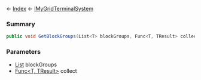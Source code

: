 ← [Index](Api-Index) ← [IMyGridTerminalSystem](Sandbox.ModAPI.Ingame.IMyGridTerminalSystem)

### Summary

```csharp
public void GetBlockGroups(List<T> blockGroups, Func<T, TResult> collect)
```

### Parameters

* [List<T>](https://docs.microsoft.com/en-us/dotnet/api/system.collections.generic.list?view=netframework-4.6) blockGroups
* [Func<T, TResult>](https://docs.microsoft.com/en-us/dotnet/api/system.func?view=netframework-4.6) collect
